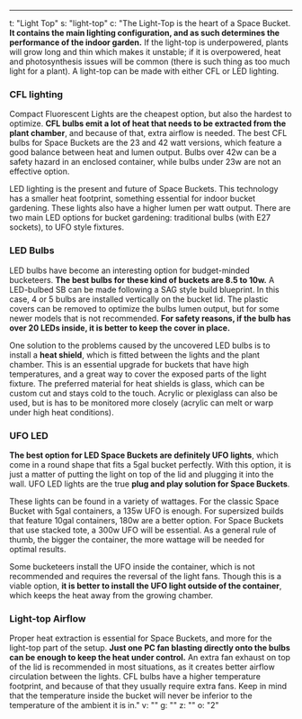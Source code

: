 ---
t: "Light Top"
s: "light-top"
c: "The Light-Top is the heart of a Space Bucket. <strong>It contains the main lighting configuration, and as such determines the performance of the indoor garden.</strong> If the light-top is underpowered, plants will grow long and thin which makes it unstable; if it is overpowered, heat and photosynthesis issues will be common (there is such thing as too much light for a plant). A light-top can be made with either CFL or LED lighting.

<h3>CFL lighting</h3>
Compact Fluorescent Lights are the cheapest option, but also the hardest to optimize. <strong>CFL bulbs emit a lot of heat that needs to be extracted from the plant chamber</strong>, and because of that, extra airflow is needed. The best CFL bulbs for Space Buckets are the 23 and 42 watt versions, which feature a good balance between heat and lumen output. Bulbs over 42w can be a safety hazard in an enclosed container, while bulbs under 23w are not an effective option.

LED lighting is the present and future of Space Buckets. This technology has a smaller heat footprint, something essential for indoor bucket gardening. These lights also have a higher lumen per watt output. There are two main LED options for bucket gardening: traditional bulbs (with E27 sockets), to UFO style fixtures.

<h3>LED Bulbs</h3>
LED bulbs have become an interesting option for budget-minded bucketeers. <strong>The best bulbs for these kind of buckets are 8.5 to 10w.</strong> A LED-bulbed SB can be made following a SAG style build blueprint. In this case, 4 or 5 bulbs are installed vertically on the bucket lid. The plastic covers can be removed to optimize the bulbs lumen output, but for some newer models that is not recommended. <strong>For safety reasons, if the bulb has over 20 LEDs inside, it is better to keep the cover in place.</strong>

One solution to the problems caused by the uncovered LED bulbs is to install a <strong>heat shield</strong>, which is fitted between the lights and the plant chamber. This is an essential upgrade for buckets that have high temperatures, and a great way to cover the exposed parts of the light fixture. The preferred material for heat shields is glass, which can be custom cut and stays cold to the touch. Acrylic or plexiglass can also be used, but is has to be monitored more closely (acrylic can melt or warp under high heat conditions).

<h3>UFO LED</h3>
<strong>The best option for LED Space Buckets are definitely UFO lights</strong>, which come in a round shape that fits a 5gal bucket perfectly. With this option, it is just a matter of putting the light on top of the lid and plugging it into the wall. UFO LED lights are the true <strong>plug and play solution for Space Buckets</strong>.

These lights can be found in a variety of wattages. For the classic Space Bucket with 5gal containers, a 135w UFO is enough. For supersized builds that feature 10gal containers, 180w are a better option. For Space Buckets that use stacked tote, a 300w UFO will be essential. As a general rule of thumb, the bigger the container, the more wattage will be needed for optimal results.

Some bucketeers install the UFO inside the container, which is not recommended and requires the reversal of the light fans. Though this is a viable option, <strong>it is better to install the UFO light outside of the container</strong>, which keeps the heat away from the growing chamber.

<h3>Light-top Airflow</h3>
Proper heat extraction is essential for Space Buckets, and more for the light-top part of the setup. <strong>Just one PC fan blasting directly onto the bulbs can be enough to keep the heat under control.</strong> An extra fan exhaust on top of the lid is recommended in most situations, as it creates better airflow circulation between the lights. CFL bulbs have a higher temperature footprint, and because of that they usually require extra fans. Keep in mind that the temperature inside the bucket will never be inferior to the temperature of the ambient it is in."
v: ""
g: ""
z: ""
o: "2"